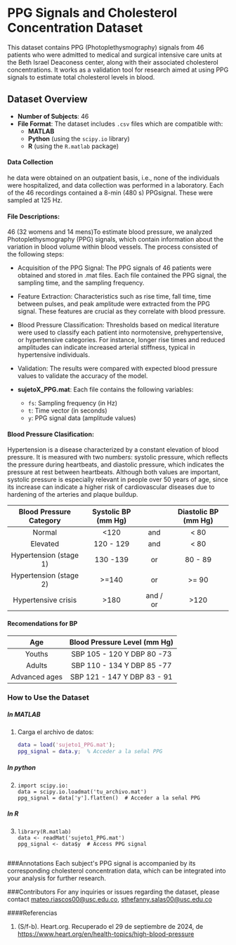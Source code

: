 # PPG Signals and Cholesterol Concentration Dataset

This dataset contains PPG (Photoplethysmography) signals from 46 patients who were admitted to medical and surgical intensive care units at the Beth Israel Deaconess center, along with their associated cholesterol concentrations. It works as a validation tool for research aimed at using PPG signals to estimate total cholesterol levels in blood.

## Dataset Overview

- **Number of Subjects**: 46
- **File Format**: The dataset includes `.csv` files which are compatible with:
  - **MATLAB**
  - **Python** (using the `scipy.io` library)
  - **R** (using the `R.matlab` package)

#### Data Collection
he data were obtained on an outpatient basis, i.e., none of the individuals were hospitalized, and data collection was performed in a laboratory. Each of the 46 recordings contained a 8-min (480 s) PPGsignal. These were sampled at 125 Hz.

#### File Descriptions:
46 (32 womens and 14 mens)To estimate blood pressure, we analyzed Photoplethysmography (PPG) signals, which contain information about the variation in blood volume within blood vessels. The process consisted of the following steps:
  - Acquisition of the PPG Signal: The PPG signals of 46 patients were obtained and stored in .mat files. Each file contained the PPG signal, the sampling time, and the sampling frequency.
  - Feature Extraction: Characteristics such as rise time, fall time, time between pulses, and peak amplitude were extracted from the PPG signal. These features are crucial as they correlate with blood pressure.
  - Blood Pressure Classification: Thresholds based on medical literature were used to classify each patient into normotensive, prehypertensive, or hypertensive categories. For instance, longer rise times and reduced amplitudes can indicate increased arterial stiffness, typical in hypertensive individuals.
  - Validation: The results were compared with expected blood pressure values to validate the accuracy of the model.
 
- **sujetoX_PPG.mat**: Each file contains the following variables:
  - `fs`: Sampling frequency (in Hz)
  - `t`: Time vector (in seconds)
  - `y`: PPG signal data (amplitude values)

#### Blood Pressure Clasification:

Hypertension is a disease characterized by a constant elevation of blood pressure. It is measured with two numbers: systolic pressure, which reflects the pressure during heartbeats, and diastolic pressure, which indicates the pressure at rest between heartbeats. Although both values ​​are important, systolic pressure is especially relevant in people over 50 years of age, since its increase can indicate a higher risk of cardiovascular diseases due to hardening of the arteries and plaque buildup.

| **Blood Pressure Category** | **Systolic BP (mm Hg)** |   | **Diastolic BP (mm Hg)** |
| :---------------: | :----------------: | :-: | :---------: |
| Normal | <120 | and | < 80 |
| Elevated | 120 - 129 | and | < 80 |
| Hypertension (stage 1)| 130 -139  | or | 80 - 89|
| Hypertension (stage 2) | >=140 | or | >= 90 |
| Hypertensive crisis | >180 | and / or | >120 |

#### Recomendations for BP

| **Age** | **Blood Pressure Level (mm Hg)** |   
| :---------------: | :----------------: | 
| Youths | SBP 105 - 120 Y DBP 80 -73| 
| Adults | SBP 110 - 134 Y DBP 85 -77 |
| Advanced ages | SBP 121 - 147 Y DBP 83 - 91 |

### How to Use the Dataset

##### In MATLAB
1. Carga el archivo de datos:
   ```matlab
   data = load('sujeto1_PPG.mat');
   ppg_signal = data.y;  % Acceder a la señal PPG
   
##### In python
2.
   ```Python:
   import scipy.io:
   data = scipy.io.loadmat('tu_archivo.mat')
   ppg_signal = data['y'].flatten()  # Acceder a la señal PPG

##### In R
3.
   ```R:
   library(R.matlab)
   data <- readMat('sujeto1_PPG.mat')
   ppg_signal <- data$y  # Access PPG signal


###Annotations
Each subject's PPG signal is accompanied by its corresponding cholesterol concentration data, which can be integrated into your analysis for further research.

###Contributors
For any inquiries or issues regarding the dataset, please contact mateo.riascos00@usc.edu.co, sthefanny.salas00@usc.edu.co

####Referencias
1. (S/f-b). Heart.org. Recuperado el 29 de septiembre de 2024, de https://www.heart.org/en/health-topics/high-blood-pressure



